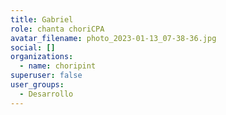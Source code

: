 ```yaml
---
title: Gabriel
role: chanta choriCPA
avatar_filename: photo_2023-01-13_07-38-36.jpg
social: []
organizations:
  - name: choripint
superuser: false
user_groups:
  - Desarrollo
---
```

